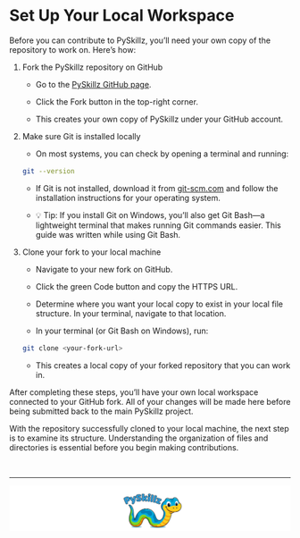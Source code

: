 # Set Up Your Local Workspace

Before you can contribute to PySkillz, you’ll need your own copy of the repository to work on. Here’s how:

1. Fork the PySkillz repository on GitHub

    * Go to the [PySkillz GitHub page](https://github.com/Timinator2000/PySkillz).

    * Click the Fork button in the top-right corner.

    * This creates your own copy of PySkillz under your GitHub account.

2. Make sure Git is installed locally

    * On most systems, you can check by opening a terminal and running:

    ```bash
    git --version
    ```

    * If Git is not installed, download it from [git-scm.com](https://git-scm.com/) and follow the installation instructions for your operating system.

    * 💡 Tip: If you install Git on Windows, you’ll also get Git Bash—a lightweight terminal that makes running Git commands easier. This guide was written while using Git Bash.

3. Clone your fork to your local machine

    * Navigate to your new fork on GitHub.

    * Click the green Code button and copy the HTTPS URL.

    * Determine where you want your local copy to exist in your local file structure. In your terminal, navigate to that location.

    * In your terminal (or Git Bash on Windows), run:

    ```bash
    git clone <your-fork-url>
    ```

    * This creates a local copy of your forked repository that you can work in.

After completing these steps, you’ll have your own local workspace connected to your GitHub fork. All of your changes will be made here before being submitted back to the main PySkillz project.

With the repository successfully cloned to your local machine, the next step is to examine its structure. Understanding the organization of files and directories is essential before you begin making contributions.

<BR>

************

[![PySkillz](../../graphics/PySkillzFooter.png)](skillz-catalog)
